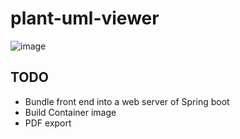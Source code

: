 # plant-uml-viewer

![image](https://user-images.githubusercontent.com/6317652/62855627-b9ce6500-bd2d-11e9-8b19-d9a9f26becc6.png)

## TODO

- Bundle front end into a web server of Spring boot
- Build Container image
- PDF export
